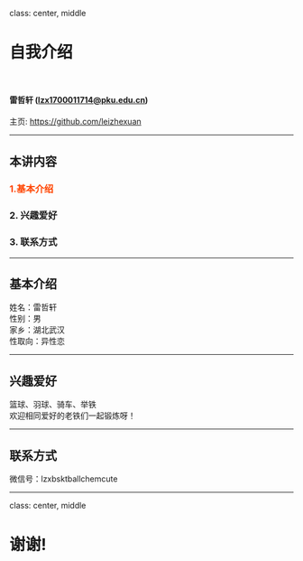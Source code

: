 class: center, middle

# 自我介绍

&nbsp;

#### 雷哲轩 (lzx1700011714@pku.edu.cn)  

主页: https://github.com/leizhexuan

---

## 本讲内容

### <font color="orangered">1.基本介绍</font>

### 2. 兴趣爱好

### 3. 联系方式

---

## 基本介绍

姓名：雷哲轩      
性别：男      
家乡：湖北武汉    
性取向：异性恋      

---

## 兴趣爱好

篮球、羽球、骑车、举铁      
欢迎相同爱好的老铁们一起锻炼呀！     

---
## 联系方式

微信号：lzxbsktballchemcute

---

class: center, middle

# 谢谢!
